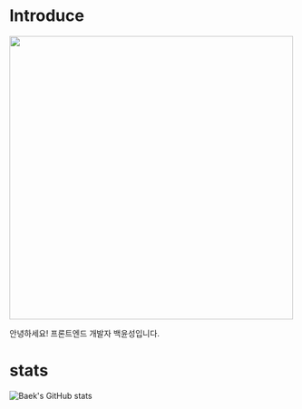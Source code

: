 # Introduce

<img src="https://user-images.githubusercontent.com/91772497/165023498-d79809ff-fd51-40d0-8087-ca3103c3cdba.jpg" height="500">

안녕하세요! 프론트엔드 개발자 백윤성입니다.

# stats

![Baek's GitHub stats](https://github-readme-stats.vercel.app/api?username=bysxx&show_icons=true&theme=merko)
